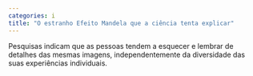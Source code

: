 ```yaml
---
categories: i
title: "O estranho Efeito Mandela que a ciência tenta explicar"
---
```

Pesquisas indicam que as pessoas tendem a esquecer e lembrar de detalhes das mesmas imagens, independentemente da diversidade das suas experiências individuais.